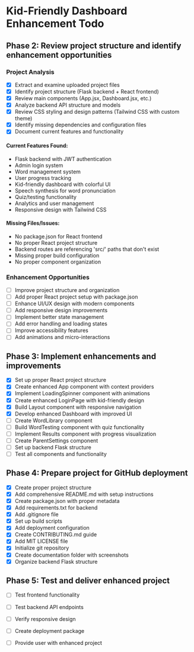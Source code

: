 # Kid-Friendly Dashboard Enhancement Todo

## Phase 2: Review project structure and identify enhancement opportunities

### Project Analysis
- [x] Extract and examine uploaded project files
- [x] Identify project structure (Flask backend + React frontend)
- [x] Review main components (App.jsx, Dashboard.jsx, etc.)
- [x] Analyze backend API structure and models
- [x] Review CSS styling and design patterns (Tailwind CSS with custom theme)
- [x] Identify missing dependencies and configuration files
- [x] Document current features and functionality

#### Current Features Found:
- Flask backend with JWT authentication
- Admin login system
- Word management system
- User progress tracking
- Kid-friendly dashboard with colorful UI
- Speech synthesis for word pronunciation
- Quiz/testing functionality
- Analytics and user management
- Responsive design with Tailwind CSS

#### Missing Files/Issues:
- No package.json for React frontend
- No proper React project structure
- Backend routes are referencing 'src/' paths that don't exist
- Missing proper build configuration
- No proper component organization

### Enhancement Opportunities
- [ ] Improve project structure and organization
- [ ] Add proper React project setup with package.json
- [ ] Enhance UI/UX design with modern components
- [ ] Add responsive design improvements
- [ ] Implement better state management
- [ ] Add error handling and loading states
- [ ] Improve accessibility features
- [ ] Add animations and micro-interactions

## Phase 3: Implement enhancements and improvements
- [x] Set up proper React project structure
- [x] Create enhanced App component with context providers
- [x] Implement LoadingSpinner component with animations
- [x] Create enhanced LoginPage with kid-friendly design
- [x] Build Layout component with responsive navigation
- [x] Develop enhanced Dashboard with improved UI
- [ ] Create WordLibrary component
- [ ] Build WordTesting component with quiz functionality
- [ ] Implement Results component with progress visualization
- [ ] Create ParentSettings component
- [ ] Set up backend Flask structure
- [ ] Test all components and functionality

## Phase 4: Prepare project for GitHub deployment
- [x] Create proper project structure
- [x] Add comprehensive README.md with setup instructions
- [x] Create package.json with proper metadata
- [x] Add requirements.txt for backend
- [x] Add .gitignore file
- [x] Set up build scripts
- [x] Add deployment configuration
- [x] Create CONTRIBUTING.md guide
- [x] Add MIT LICENSE file
- [x] Initialize git repository
- [x] Create documentation folder with screenshots
- [x] Organize backend Flask structure

## Phase 5: Test and deliver enhanced project
- [ ] Test frontend functionality
- [ ] Test backend API endpoints
- [ ] Verify responsive design
- [ ] Create deployment package
- [ ] Provide user with enhanced project

